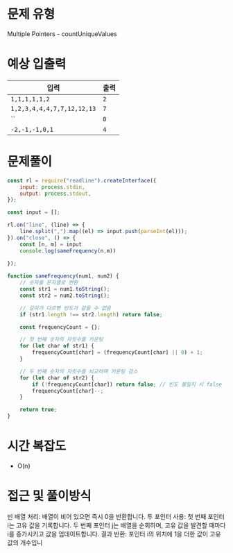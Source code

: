 # 문제 유형
Multiple Pointers - countUniqueValues

# 예상 입출력

| 입력 | 출력 |
| --- | --- |
| `1,1,1,1,1,2` | `2` |
| `1,2,3,4,4,4,7,7,12,12,13` | `7` |
| `` | `0` |
| `-2,-1,-1,0,1` | `4` |


# 문제풀이

```js
const rl = require("readline").createInterface({
    input: process.stdin,
    output: process.stdout,
});

const input = [];

rl.on("line", (line) => {
    line.split(",").map((el) => input.push(parseInt(el)));
}).on("close", () => {
    const [n, m] = input
    console.log(sameFrequency(n,m))
    
});

function sameFrequency(num1, num2) {
    // 숫자를 문자열로 변환
    const str1 = num1.toString();
    const str2 = num2.toString();

    // 길이가 다르면 빈도가 같을 수 없음
    if (str1.length !== str2.length) return false;

    const frequencyCount = {};

    // 첫 번째 숫자의 자릿수를 카운팅
    for (let char of str1) {
        frequencyCount[char] = (frequencyCount[char] || 0) + 1;
    }

    // 두 번째 숫자의 자릿수를 비교하며 카운팅 감소
    for (let char of str2) {
        if (!frequencyCount[char]) return false; // 빈도 불일치 시 false
        frequencyCount[char]--;
    }

    return true;
}


```

# 시간 복잡도
- O(n)

# 접근 및 풀이방식
빈 배열 처리: 배열이 비어 있으면 즉시 0을 반환합니다.
투 포인터 사용:
첫 번째 포인터 i는 고유 값을 기록합니다.
두 번째 포인터 j는 배열을 순회하며, 고유 값을 발견할 때마다 i를 증가시키고 값을 업데이트합니다.
결과 반환: 포인터 i의 위치에 1을 더한 값이 고유 값의 개수입니